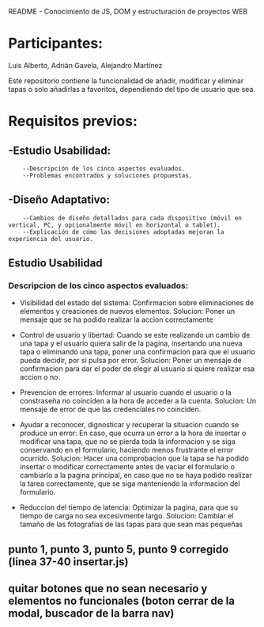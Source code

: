 README - Conocimiento de JS, DOM y estructuración de proyectos WEB

# Participantes:

Luis Alberto, Adrián Gavela, Alejandro Martínez

Este repositorio contiene la funcionalidad de añadir, modificar y eliminar tapas o solo añadirlas a favoritos, dependiendo del tipo de usuario que sea.

# Requisitos previos:

## -Estudio Usabilidad:
        --Descripción de los cinco aspectos evaluados.
        --Problemas encontrados y soluciones propuestas.
## -Diseño Adaptativo:
        --Cambios de diseño detallados para cada dispositivo (móvil en vertical, PC, y opcionalmente móvil en horizontal o tablet).
        --Explicación de cómo las decisiones adoptadas mejoran la experiencia del usuario.

## Estudio Usabilidad
### Descripcion de los cinco aspectos evaluados:
- Visibilidad del estado del sistema:
Confirmacion sobre eliminaciones de elementos y creaciones de nuevos elementos.
Solucion: Poner un mensaje que se ha podido realizar la accion correctamente

- Control de usuario y libertad:
Cuando se este realizando un cambio de una tapa y el usuario quiera salir de la pagina, insertando una nueva tapa o eliminando una tapa, poner una confirmacion para que el usuario pueda decidir, por si pulsa por error.
Solucion: Poner un mensaje de confirmacion para dar el poder de elegir al usuario si quiere realizar esa accion o no.


- Prevencion de errores:
Informar al usuario cuando el usuario o la constraseña no coinciden a la hora de acceder a la cuenta.
Solucion: Un mensaje de error de que las credenciales no coinciden.

- Ayudar a reconocer, dignosticar y recuperar la situacion cuando se produce un error:
En caso, que ocurra un error a la hora de insertar o modificar una tapa, que no se pierda toda la informacion y se siga conservando en el formulario, haciendo menos frustrante el error ocurrido.
Solucion: Hacer una comprobacion que la tapa se ha podido insertar o modificar correctamente antes de vaciar el formulario o cambiarlo a la pagina principal, en caso que no se haya podido realizar la tarea correctamente, que se siga manteniendo la informacion del formulario.

- Reduccion del tiempo de latencia:
Optimizar la pagina, para que su tiempo de carga no sea excesivmente largo.
Solucion: Cambiar el tamaño de las fotografias de las tapas para que sean mas pequeñas


## punto 1, punto 3, punto 5, punto 9 corregido (linea 37-40 insertar.js)

## quitar botones que no sean necesario y elementos no funcionales (boton cerrar de la modal, buscador de la barra nav)
